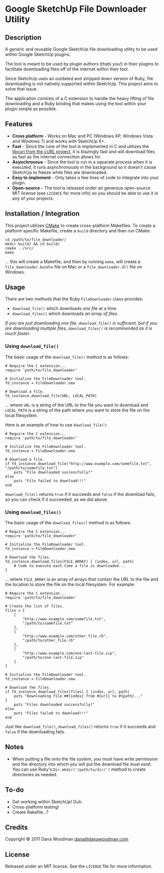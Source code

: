 # Google SketchUp File Downloader Utility

## Description

A generic and reusable Google SketchUp file downloading utility to be used within Google SketchUp plugins.

The tool is meant to be used by plugin authors (thats you!) in their plugins to facilitate downloading files off of the internet within their tool.

Since SketchUp uses an outdated and stripped down version of Ruby, file downloading is not natively supported within SketchUp. This project aims to solve that issue.

The application consists of a C extension to handle the heavy lifting of file downloading and a Ruby binding that makes using the tool within your plugin simple as possible.


## Features

- **Cross platform** - Works on Mac and PC (Windows XP, Windows Vista and Windows 7) and works with SketchUp 6+.
- **Fast** - Since the core of the tool is implemented in C and utilizes the [libcurl from the cURL project](http://curl.haxx.se/), it is blazingly fast and will download files as fast as the internet connection allows for.
- **Asynchronous** - Since the tool is run in a separate process when it is executed, it runs asynchronously in the background so it doesn't cause SketchUp to freeze while files are downloaded.
- **Easy to implement** - Only takes a few lines of code to integrate into your plugin.
- **Open-source** - The tool is released under an generous open-source MIT license (see `LICENCE` for more info) so you should be able to use it in any of your projects.



## Installation / Integration

This project utilizes [CMake](http://www.cmake.org/) to create cross-platform Makefiles. To create a platform specific Makefile, create a `build` directory and then run CMake:

    cd /path/to/file_downloader/
    mkdir build/ && cd build/
    cmake ../src/
    make

... this will create a Makefile, and then by running `make`, will create a `file_downloader.bundle` file on Mac or a `file_downloader.dll` file on Windows.



## Usage

There are two methods that the Ruby `FileDownloader` class provides:

- `download_file()` which downloads *one file* at a time.
- `download_files()` which downloads *an array of files*.

*If you are just downloading one file, `download_file()` is sufficient, but if you are downloading multiple files, `download_files()` is recommended as it is much faster.*



### Using `download_file()`

The basic usage of the `download_file()` method is as follows:

    # Require the C extension...
    require 'path/to/file_downloader'
    
    # Initialize the FileDownloader tool.
    fd_instance = FileDownloader.new
    
    # Download a file.
    fd_instance.download_file(URL, LOCAL_PATH)

... where `URL` is a string of the URL to the file you want to download and `LOCAL_PATH` is a string of the path where you want to store the file on the local filesystem.

Here is an example of how to use `download_file()`:

    # Require the C extension...
    require 'path/to/file_downloader'
    
    # Initialize the FileDownloader tool.
    fd_instance = FileDownloader.new
    
    # Download a file.
    if fd_instance.download_file("http://www.example.com/somefile.txt", "/path/to/somefile.txt")
        puts "File downloaded successfully!"
    else
        puts "File failed to download!!!"
    end

`download_file()` returns `true` if it succeeds and `false` if the download fails, so you can check if it succeeded, as we did above.



### Using `download_files()`

The basic usage of the `download_files()` method is as follows:

    # Require the C extension...
    require 'path/to/file_downloader'
    
    # Initialize the FileDownloader tool.
    fd_instance = FileDownloader.new
    
    # Download the files.
    fd_instance.download_files(FILE_ARRAY) { |index, url, path| 
        # Code to execute each time a file is downloaded...
    }

... where `FILE_ARRAY` is an array of arrays that contain the URL to the file and the location to store the file on the local filesystem. For example:

    # Require the C extension...
    require 'path/to/file_downloader'
    
    # Create the list of files.
    files = [
        [
            "http://www.example.com/somefile.txt",
            "/path/to/somefile.txt"
        ],
        [
            "http://www.example.com/other_file.rb",
            "/path/to/other_file.rb"
        ],
        [
            "http://www.example.com/one-last-file.zip",
            "/path/to/one-last-file.zip"
        ]
    ]
    
    # Initialize the FileDownloader tool.
    fd_instance = FileDownloader.new
    
    # Download the files.
    if fd_instance.download_files(files) { |index, url, path|
        puts "Downloading file ##{index} from #{url} to #{path}..."
    }
        puts "Files downloaded successfully!"
    else
        puts "Files failed to download!!!"
    end

Just like `download_file()`, `download_files()` returns `true` if it succeeds and `false` if the downloading fails.



## Notes

- When putting a file onto the file system, you must have write permission and the directory into which you will put the download file must exist. You can use Ruby's `Dir.mkdir('/path/to/dir/')` method to create directories as needed.



## To-do

- Get working within SketchUp! Duh.
- Cross-platform testing!
- Create Rakefile...?



## Credits

Copyright &copy; 2011 Dana Woodman <dana@danawoodman.com>



## License

Released under an MIT license. See the `LICENSE` file for more information.


